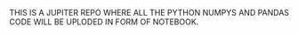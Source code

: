 THIS IS A JUPITER REPO WHERE ALL THE PYTHON NUMPYS AND PANDAS CODE WILL BE UPLODED IN FORM OF NOTEBOOK.
